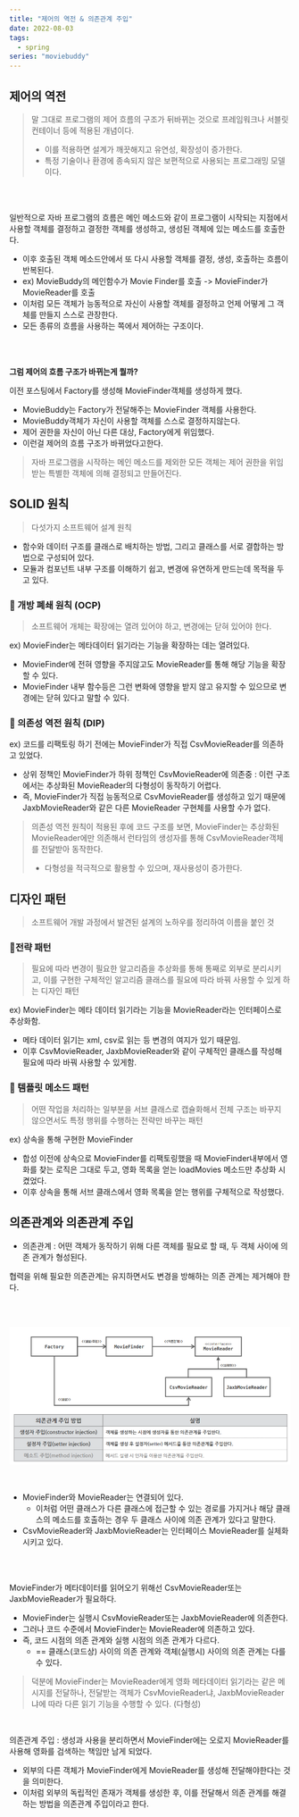 ```yaml
---
title: "제어의 역전 & 의존관계 주입"
date: 2022-08-03
tags:
  - spring
series: "moviebuddy"
---
```


## 제어의 역전

> 말 그대로 프로그램의 제어 흐름의 구조가 뒤바뀌는 것으로 프레임워크나 서블릿 컨테이너 등에 적용된 개념이다.
>
> * 이를 적용하면 설계가 깨끗해지고 유연성, 확장성이 증가한다.
> * 특정 기술이나 환경에 종속되지 않은 보편적으로 사용되는 프로그래밍 모델이다.

<br/><br/>

일반적으로 자바 프로그램의 흐름은 메인 메소드와 같이 프로그램이 시작되는 지점에서 사용할 객체를 결정하고 결정한 객체를 생성하고, 생성된 객체에 있는 메소드를 호출한다.<br/>

* 이후 호출된 객체 메소드안에서 또 다시 사용할 객체를 결정, 생성, 호출하는 흐름이 반복된다.
* ex) MovieBuddy의 메인함수가 Movie Finder를 호출 -> MovieFinder가 MovieReader를 호출
* 이처럼 모든 객체가 능동적으로 자신이 사용할 객체를 결정하고 언제 어떻게 그 객체를 만들지 스스로 관장한다.
* 모든 종류의 흐름을 사용하는 쪽에서 제어하는 구조이다.

<br/><br/>

**그럼 제어의 흐름 구조가 바뀌는게 뭘까?**<br/>

이전 포스팅에서 Factory를 생성해 MovieFinder객체를 생성하게 했다.<br/>

* MovieBuddy는 Factory가 전달해주는 MovieFinder 객체를 사용한다.
* MovieBuddy객체가 자신이 사용할 객체를 스스로 결정하지않는다.
* 제어 권한을 자신이 아닌 다른 대상, Factory에게 위임했다.
* 이런걸 제어의 흐름 구조가 바뀌었다고한다.

> 자바 프로그램을 시작하는 메인 메소드를 제외한 모든 객체는 제어 권한을 위임받는 특별한 객체에 의해 결정되고 만들어진다.





## SOLID 원칙

> 다섯가지 소프트웨어 설계 원칙

* 함수와 데이터 구조를 클래스로 배치하는 방법, 그리고 클래스를 서로 결합하는 방법으로 구성되어 있다.
* 모듈과 컴포넌트 내부 구조를 이해하기 쉽고, 변경에 유연하게 만드는데 목적을 두고 있다.



### 📌 개방 폐쇄 원칙 (OCP)

> 소프트웨어 개체는 확장에는 열려 있어야 하고, 변경에는 닫혀 있어야 한다.

ex) MovieFinder는 메타데이터 읽기라는 기능을 확장하는 데는 열려있다.

* MovieFinder에 전혀 영향을 주지않고도 MovieReader를 통해 해당 기능을 확장할 수 있다.
* MovieFinder 내부 함수등은 그런 변화에 영향을 받지 않고 유지할 수 있으므로 변경에는 닫혀 있다고 말할 수 있다.



### 📌 의존성 역전 원칙 (DIP)

ex) 코드를 리팩토링 하기 전에는 MovieFinder가 직접 CsvMovieReader를 의존하고 있었다.

* 상위 정책인 MovieFinder가 하위 정책인 CsvMovieReader에 의존중 : 이런 구조에서는 추상화된 MovieReader의 다형성이 동작하기 어렵다.
* 즉, MovieFinder가 직접 능동적으로 CsvMovieReader를 생성하고 있기 때문에 JaxbMovieReader와 같은 다른 MovieReader 구현체를 사용할 수가 없다.

> 의존성 역전 원칙이 적용된 후에 코드 구조를 보면, MovieFinder는 추상화된 MovieReader에만 의존해서 런타임의 생성자를 통해 CsvMovieReader객체를 전달받아 동작한다.
>
> * 다형성을 적극적으로 활용할 수 있으며, 재사용성이 증가한다.





## 디자인 패턴

> 소프트웨어 개발 과정에서 발견된 설계의 노하우를 정리하여 이름을 붙인 것



### 📌전략 패턴

> 필요에 따라 변경이 필요한 알고리즘을 추상화를 통해 통째로 외부로 분리시키고, 이를 구현한 구체적인 알고리즘 클래스를 필요에 따라 바꿔 사용할 수 있게 하는 디자인 패턴

ex) MovieFinder는 메타 데이터 읽기라는 기능을 MovieReader라는 인터페이스로 추상화함.

* 메타 데이터 읽기는 xml, csv로 읽는 등 변경의 여지가 있기 때문임.
* 이후 CsvMovieReader, JaxbMovieReader와 같이 구체적인 클래스를 작성해 필요에 따라 바꿔 사용할 수 있게함.





### 📌 템플릿 메소드 패턴

> 어떤 작업을 처리하는 일부분을 서브 클래스로 캡슐화해서 전체 구조는 바꾸지 않으면서도 특정 행위를 수행하는 전략만 바꾸는 패턴

ex) 상속을 통해 구현한 MovieFinder

* 합성 이전에 상속으로 MovieFinder를 리팩토링했을 때 MovieFinder내부에서 영화를 찾는 로직은 그대로 두고, 영화 목록을 얻는 loadMovies 메소드만 추상화 시켰었다.
* 이후 상속을 통해 서브 클래스에서 영화 목록을 얻는 행위를 구체적으로 작성했다. 



## 의존관계와 의존관계 주입

* 의존관계 : 어떤 객체가 동작하기 위해 다른 객체를 필요로 할 때, 두 객체 사이에 의존 관계가 형성된다.

협력을 위해 필요한 의존관계는 유지하면서도 변경을 방해하는 의존 관계는 제거해야 한다.

<br/>

<br/>

![](relation.png)

<br/>

* MovieFinder와 MovieReader는 연결되어 있다.
  * 이처럼 어떤 클래스가 다른 클래스에 접근할 수 있는 경로를 가지거나 해당 클래스의 메소드를 호출하는 경우 두 클래스 사이에 의존 관계가 있다고 말한다.
* CsvMovieReader와 JaxbMovieReader는 인터페이스 MovieReader를 실체화시키고 있다.

<br/><br/>

MovieFinder가 메타데이터를 읽어오기 위해선 CsvMovieReader또는 JaxbMovieReader가 필요하다.

*  MovieFinder는 실행시 CsvMovieReader또는 JaxbMovieReader에 의존한다.
* 그러나 코드 수준에서 MovieFinder는 MovieReader에 의존하고 있다.
* 즉, 코드 시점의 의존 관계와 실행 시점의 의존 관계가 다르다.
  * == 클래스(코드상) 사이의 의존 관계와 객체(실행시) 사이의 의존 관계는 다를 수 있다.

> 덕분에 MovieFinder는 MovieReader에게 영화 메타데이터 읽기라는 같은 메시지를 전달하나, 전달받는 객체가 CsvMovieReader냐, JaxbMovieReader냐에 따라 다른 읽기 기능을 수행할 수 있다. (다형성)

<br/>

의존관계 주입 : 생성과 사용을 분리하면서 MovieFinder에는 오로지 MovieReader를 사용해 영화를 검색하는 책임만 남게 되었다.

* 외부의 다른 객체가 MovieFinder에게 MovieReader를 생성해 전달해야한다는 것을 의미한다.
* 이처럼 외부의 독립적인 존재가 객체를 생성한 후, 이를 전달해서 의존 관계를 해결하는 방법을 의존관계 주입이라고 한다.
